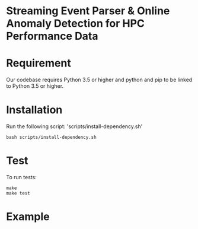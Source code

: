 # Streaming Event Parser & Online Anomaly Detection for HPC Performance Data

# Requirement
Our codebase requires Python 3.5 or higher and python and pip to be linked to Python 3.5 or higher.

# Installation
Run the following script: 'scripts/install-dependency.sh'

    bash scripts/install-dependency.sh

# Test
To run tests:

    make
    make test

# Example
